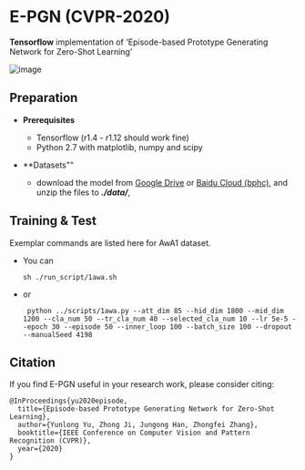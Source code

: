 # E-PGN (CVPR-2020)
**Tensorflow** implementation of 'Episode-based Prototype Generating Network for Zero-Shot Learning'

![image](https://github.com/yunlongyu/EPGN/img/master/one_episode.png)

## Preparation

- **Prerequisites**
    - Tensorflow (r1.4 - r1.12 should work fine)
    - Python 2.7 with matplotlib, numpy and scipy
    
- **Datasets""
   - download the model from [Google Drive](https://drive.google.com/open?id=1FtIe_SC70jTy2TKp3aKokFozLMQie579) or [Baidu Cloud (bphc)](https://pan.baidu.com/s/1F0GSYAhCPBwVEL4kqqaLww), and unzip the files to ***./data/***,

## Training & Test

Exemplar commands are listed here for AwA1 dataset.
- You can 
    ```console
    sh ./run_script/1awa.sh
    ```
- or
   ```console
    python ../scripts/1awa.py --att_dim 85 --hid_dim 1800 --mid_dim 1200 --cla_num 50 --tr_cla_num 40 --selected_cla_num 10 --lr 5e-5 --epoch 30 --episode 50 --inner_loop 100 --batch_size 100 --dropout --manualSeed 4198 
   ```
## Citation
If you find E-PGN useful in your research work, please consider citing:

    @InProceedings{yu2020episode,
      title={Episode-based Prototype Generating Network for Zero-Shot Learning},
      author={Yunlong Yu, Zhong Ji, Jungong Han, Zhongfei Zhang},
      booktitle={IEEE Conference on Computer Vision and Pattern Recognition (CVPR)},
      year={2020}
    }

